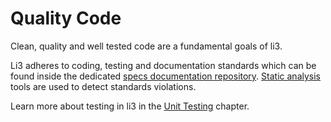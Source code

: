# Quality Code

Clean, quality and well tested code are a fundamental goals of li3.

Li3 adheres to coding, testing and documentation standards which can be found inside the
dedicated [specs documentation repository](/docs/specs/latest:1.x). [Static analysis](analysis.md) 
tools are used to detect standards violations. 

Learn more about testing in li3 in the [Unit Testing](testing.md]) chapter.




